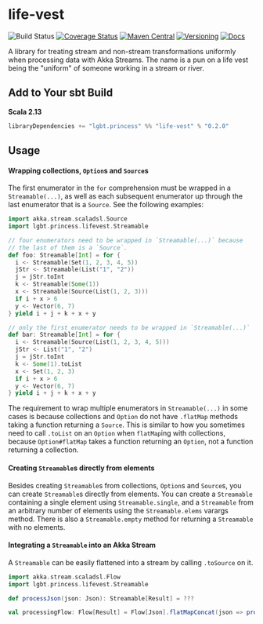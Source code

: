 # life-vest

![Build Status](https://img.shields.io/github/actions/workflow/status/NthPortal/life-vest/ci.yml?branch=main&logo=github&style=for-the-badge)
[![Coverage Status](https://img.shields.io/coveralls/github/NthPortal/life-vest/main?logo=coveralls&style=for-the-badge)](https://coveralls.io/github/NthPortal/life-vest?branch=main)
[![Maven Central](https://img.shields.io/maven-central/v/lgbt.princess/life-vest_2.13?logo=apache-maven&style=for-the-badge)](https://mvnrepository.com/artifact/lgbt.princess/life-vest)
[![Versioning](https://img.shields.io/badge/versioning-semver%202.0.0-blue.svg?logo=semver&style=for-the-badge)](http://semver.org/spec/v2.0.0.html)
[![Docs](https://www.javadoc.io/badge2/lgbt.princess/life-vest_2.13/docs.svg?color=blue&logo=scala&style=for-the-badge)](https://www.javadoc.io/doc/lgbt.princess/life-vest_2.13)

A library for treating stream and non-stream transformations uniformly when processing data with Akka Streams. The name is a pun on a life vest being the "uniform" of someone working in a stream or river.

## Add to Your sbt Build

**Scala 2.13**

```sbt
libraryDependencies += "lgbt.princess" %% "life-vest" % "0.2.0"
```

## Usage



#### Wrapping collections, `Option`s and `Source`s

The first enumerator in the `for` comprehension must be wrapped in a `Streamable(...)`,
as well as each subsequent enumerator up through the last enumerator that is a `Source`.
See the following examples:

```scala
import akka.stream.scaladsl.Source
import lgbt.princess.lifevest.Streamable

// four enumerators need to be wrapped in `Streamable(...)` because
// the last of them is a `Source`.
def foo: Streamable[Int] = for {
  i <- Streamable(Set(1, 2, 3, 4, 5))
  jStr <- Streamable(List("1", "2"))
  j = jStr.toInt
  k <- Streamable(Some(1))
  x <- Streamable(Source(List(1, 2, 3)))
  if i + x > 6
  y <- Vector(6, 7)
} yield i + j + k + x + y

// only the first enumerator needs to be wrapped in `Streamable(...)`
def bar: Streamable[Int] = for {
  i <- Streamable(Source(List(1, 2, 3, 4, 5)))
  jStr <- List("1", "2")
  j = jStr.toInt
  k <- Some(1).toList
  x <- Set(1, 2, 3)
  if i + x > 6
  y <- Vector(6, 7)
} yield i + j + k + x + y
```

The requirement to wrap multiple enumerators in `Streamable(...)` in some cases is
because collections and `Option` do not have `.flatMap` methods taking a function
returning a `Source`. This is similar to how you sometimes need to call `.toList`
on an `Option` when `flatMap`ing with collections, because `Option#flatMap` takes
a function returning an `Option`, not a function returning a collection.

#### Creating `Streamable`s directly from elements

Besides creating `Streamable`s from collections, `Option`s and `Source`s, you can create
`Streamable`s directly from elements. You can create a `Streamable` containing a single
element using `Streamable.single`, and a `Streamable` from an arbitrary number of elements
using the `Streamable.elems` varargs method. There is also a `Streamable.empty` method for
returning a `Streamable` with no elements.

#### Integrating a `Streamable` into an Akka Stream

A `Streamable` can be easily flattened into a stream by calling `.toSource` on it.

```scala
import akka.stream.scaladsl.Flow
import lgbt.princess.lifevest.Streamable

def processJson(json: Json): Streamable[Result] = ???

val processingFlow: Flow[Result] = Flow[Json].flatMapConcat(json => processJson(json).toSource)
```
